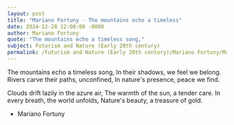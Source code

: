 ```yaml
---
layout: post
title: "Mariano Fortuny - The mountains echo a timeless"
date: 2024-12-28 12:00:00 -0000
author: Mariano Fortuny
quote: "The mountains echo a timeless song,"
subject: Futurism and Nature (Early 20th century)
permalink: /Futurism and Nature (Early 20th century)/Mariano Fortuny/Mariano Fortuny - The mountains echo a timeless
---
```


The mountains echo a timeless song,
In their shadows, we feel we belong.
Rivers carve their paths, unconfined,
In nature's presence, peace we find.

Clouds drift lazily in the azure air,
The warmth of the sun, a tender care.
In every breath, the world unfolds,
Nature's beauty, a treasure of gold.

- Mariano Fortuny
